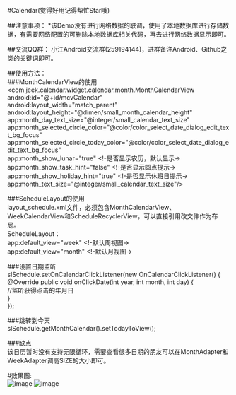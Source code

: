 #Calendar(觉得好用记得帮忙Star哦)

##注意事项：
*该Demo没有进行网络数据的联调，使用了本地数据库进行存储数据，有需要网络配置的可删除本地数据库相关代码，再去进行网络数据显示即可。<br/>

##交流QQ群：
小江Android交流群(259194144)，进群备注Android、Github之类的关键词即可。

##使用方法：<br/>
###MonthCalendarView的使用<br/>
        <com.jeek.calendar.widget.calendar.month.MonthCalendarView<br/>
                  android:id="@+id/mcvCalendar"<br/>
                  android:layout_width="match_parent"<br/>
                  android:layout_height="@dimen/small_month_calendar_height"<br/>
                    app:month_day_text_size="@integer/small_calendar_text_size"<br/>
                    app:month_selected_circle_color="@color/color_select_date_dialog_edit_text_bg_focus"<br/>
                    app:month_selected_circle_today_color="@color/color_select_date_dialog_edit_text_bg_focus"<br/>
                    app:month_show_lunar="true" <!-是否显示农历，默认显示-><br/>
                    app:month_show_task_hint="false" <!-是否显示圆点提示-><br/>
                    app:month_show_holiday_hint="true" <!-是否显示休班日提示-><br/>
                    app:month_text_size="@integer/small_calendar_text_size"/><br/>

###ScheduleLayout的使用<br/>
layout_schedule.xml文件，必须包含MonthCalendarView、WeekCalendarView和ScheduleRecyclerView，可以直接引用改文件作为布局。<br/>
ScheduleLayout：<br/>
app:default_view="week" <!-默认周视图-><br/>
app:default_view="month" <!-默认月视图-><br/>

###设置日期监听<br/>
        slSchedule.setOnCalendarClickListener(new OnCalendarClickListener() {<br/>
                    @Override
                    public void onClickDate(int year, int month, int day) {<br/>
                        //监听获得点击的年月日<br/>
                    }<br/>
                });<br/>

###跳转到今天<br/>
        slSchedule.getMonthCalendar().setTodayToView();

###缺点<br/>
该日历暂时没有支持无限循环，需要查看很多日期的朋友可以在MonthAdapter和WeekAdapter调高SIZE的大小即可。

#效果图:<br/>
![image](https://github.com/xiaojianglaile/Calendar/blob/master/raw/jeek_image_1.gif)
![image](https://github.com/xiaojianglaile/Calendar/blob/master/raw/jeek_image_2.png)

